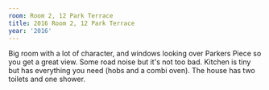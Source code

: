 ```yaml
---
room: Room 2, 12 Park Terrace
title: 2016 Room 2, 12 Park Terrace
year: '2016'
---
```


Big room with a lot of character, and windows looking over Parkers Piece so you get a great view. Some road noise but it's not too bad. Kitchen is tiny but has everything you need (hobs and a combi oven). The house has two toilets and one shower.